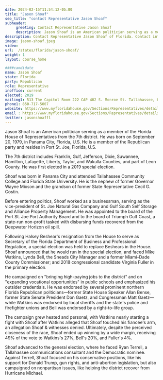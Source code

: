 ```yaml
---
date: 2024-02-15T11:54:12-05:00
title: "Jason Shoaf"
seo_title: "contact Representative Jason Shoaf"
subheader:
     greeting: Contact Representative Jason Shoaf
     description: Jason Shoaf is an American politician serving as a member of the Florida House of Representatives from the 7th district. He was born on September 20, 1979, in Panama City, Florida, U.S. He is a member of the Republican party and resides in Port St. Joe, Florida, U.S.
description: Contact Representative Jason Shoaf of Florida. Contact information for Jason Shoaf includes email address, phone number, and mailing address.
image: jason-shoaf.jpeg
video:
url:  /states/florida/jason-shoaf/
weight: 1
layout: course_home

####candidate
name: Jason Shoaf
state: Florida
party: Republican
role: Representative
inoffice: current
elected: 2019
mailing1: 513 The Capitol Room 222 CAP 402 S. Monroe St. Tallahassee, FL 32399-1300
phone1: 850-717-5007
website: https://www.myfloridahouse.gov/Sections/Representatives/details.aspx?MemberId=4756&LegislativeTermId=90/
email : https://www.myfloridahouse.gov/Sections/Representatives/details.aspx?MemberId=4756&LegislativeTermId=90/
twitter: jasonshoaffl
---
```


Jason Shoaf is an American politician serving as a member of the Florida House of Representatives from the 7th district. He was born on September 20, 1979, in Panama City, Florida, U.S. He is a member of the Republican party and resides in Port St. Joe, Florida, U.S.

The 7th district includes Franklin, Gulf, Jefferson, Dixie, Suwannee, Hamilton, Lafayette, Liberty, Taylor, and Wakulla Counties, and part of Leon County. He was first elected in a 2019 special election.

Shoaf was born in Panama City and attended Tallahassee Community College and Florida State University. He is the nephew of former Governor Wayne Mixson and the grandson of former State Representative Cecil G. Costin.

Before entering politics, Shoaf worked as a businessman, serving as the vice-president of St. Joe Natural Gas Company and Gulf South Self Storage and Alliance Property Management. He was appointed to the board of the Port St. Joe Port Authority Board and to the board of Triumph Gulf Coast, a state-run non-profit tasked with disbursing funds recovered from the Deepwater Horizon oil spill.

Following Halsey Beshear's resignation from the House to serve as Secretary of the Florida Department of Business and Professional Regulation, a special election was held to replace Beshears in the House. Shoaf announced that he would run in the special election, and faced Mike Watkins, Lynda Bell, the Sneads City Manager and a former Miami-Dade County Commissioner; and 2018 congressional candidate Virginia Fuller in the primary election.

He campaigned on "bringing high-paying jobs to the district" and on "expanding vocational opportunities" in public schools and emphasized his outsider credentials. He was endorsed by several prominent northern Florida Republican politicians—former State House Speaker Allan Bense, former State Senate President Don Gaetz, and Congressman Matt Gaetz—while Watkins was endorsed by local sheriffs and the state's police and firefighter unions and Bell was endorsed by a right-to-life group.

The campaign grew heated and personal, with Watkins nearly starting a fight with Shoaf after Watkins alleged that Shoaf touched his fiancée's arm, an allegation Shoaf & witnesses denied. Ultimately, despite the perceived closeness of the race, Shoaf ended up winning by a wide margin, receiving 49% of the vote to Watkins's 27%, Bell's 20%, and Fuller's 4%.

Shoaf advanced to the general election, where he faced Ryan Terrell, a Tallahassee communications consultant and the Democratic nominee. Against Terrell, Shoaf focused on his conservative positions, like his support for Donald Trump, gun rights, and anti-abortion legislation, but also campaigned on nonpartisan issues, like helping the district recover from Hurricane Michael.
